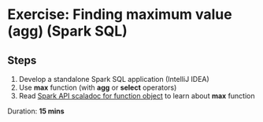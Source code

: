 # Exercise: Finding maximum value (agg) (Spark SQL)

## Steps

1. Develop a standalone Spark SQL application (IntelliJ IDEA)
2. Use **max** function (with **agg** or **select** operators)
3. Read [Spark API scaladoc for function object](http://spark.apache.org/docs/latest/api/scala/index.html#org.apache.spark.sql.functions$) to learn about **max** function

Duration: **15 mins**

<!--
## Solution

```text
???
```

-->
